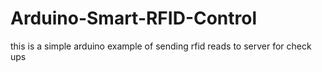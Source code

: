 # Arduino-Smart-RFID-Control
 this is a simple arduino example of sending rfid reads to server for check ups
